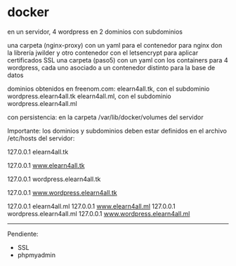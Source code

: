 # docker
en un servidor, 4 wordpress en 2 dominios con subdominios

una carpeta (nginx-proxy) con un yaml para el contenedor para nginx don la librería jwilder y otro contenedor con el letsencrypt para aplicar certificados SSL
una carpeta (paso5) con un yaml con los containers para 4 wordpress, cada uno asociado a un contenedor distinto para la base de datos

dominios obtenidos en freenom.com:
elearn4all.tk, con el subdominio wordpress.elearn4all.tk
elearn4all.ml, con el subdominio wordpress.elearn4all.ml

con persistencia: en la carpeta /var/lib/docker/volumes del servidor

Importante: los dominios y subdominios deben estar definidos en el archivo /etc/hosts del servidor:

127.0.0.1       elearn4all.tk

127.0.0.1       www.elearn4all.tk

127.0.0.1       wordpress.elearn4all.tk

127.0.0.1       www.wordpress.elearn4all.tk

127.0.0.1       elearn4all.ml
127.0.0.1       www.elearn4all.ml
127.0.0.1       wordpress.elearn4all.ml
127.0.0.1       www.wordpress.elearn4all.ml


-------------------------
Pendiente:
- SSL
- phpmyadmin


